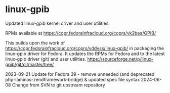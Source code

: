 # linux-gpib
Updated linux-gpib kernel driver and user utilities.

RPMs available at https://copr.fedorainfracloud.org/coprs/vk2bea/GPIB/

This builds upon the work of https://copr.fedorainfracloud.org/coprs/vddvss/linux-gpib/ in packaging the linux-gpib driver for Fedora. It updates the RPMs for Fedora and to the latest linux-gpib driver (git) and user utilities. https://sourceforge.net/p/linux-gpib/git/ci/master/tree/

2023-09-21  Update for Fedora 39 - remove unneeded (and deprecated php-laminas-zendframework-bridge) & updated spec file syntax
2024-06-08  Change from SVN to git upstream repository
